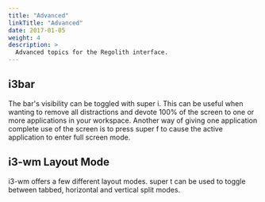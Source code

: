 ```yaml
---
title: "Advanced"
linkTitle: "Advanced"
date: 2017-01-05
weight: 4
description: >
  Advanced topics for the Regolith interface.
---
```


## i3bar

The bar's visibility can be toggled with <span class="text-nowrap"><span class="badge badge-warning">super</span> <span class="badge badge-warning">i</span></span>.  This can be useful when wanting to remove all distractions and devote 100% of the screen to one or more applications in your workspace.  Another way of giving one application complete use of the screen is to press <span class="text-nowrap"><span class="badge badge-warning">super</span> <span class="badge badge-warning">f</span></span> to cause the active application to enter full screen mode.

## i3-wm Layout Mode

i3-wm offers a few different layout modes.  <span class="text-nowrap"><span class="badge badge-warning">super</span> <span class="badge badge-warning">t</span></span> can be used to toggle between tabbed, horizontal and vertical split modes.